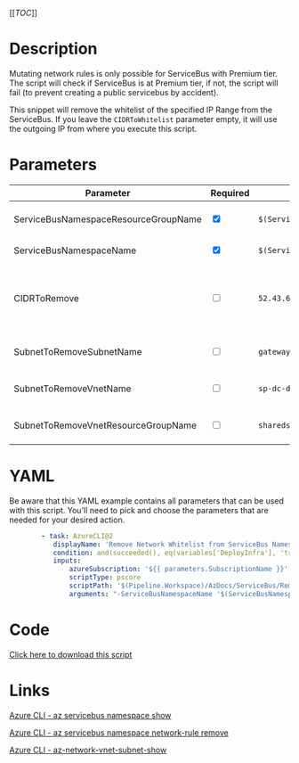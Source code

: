 [[_TOC_]]

# Description

Mutating network rules is only possible for ServiceBus with Premium tier. The script will check if ServiceBus is at Premium tier, if not, the script will fail (to prevent creating a public servicebus by accident).

This snippet will remove the whitelist of the specified IP Range from the ServiceBus. If you leave the `CIDRToWhitelist` parameter empty, it will use the outgoing IP from where you execute this script.

# Parameters

| Parameter                            | Required                        | Example Value                             | Description                                                                                                                                                                                                                  |
| ------------------------------------ | ------------------------------- | ----------------------------------------- | ---------------------------------------------------------------------------------------------------------------------------------------------------------------------------------------------------------------------------- |
| ServiceBusNamespaceResourceGroupName | <input type="checkbox" checked> | `$(ServiceBusNamespaceResourceGroupName)` | The name of the resource group the ServiceBus Namespace is in.                                                                                                                                                               |
| ServiceBusNamespaceName              | <input type="checkbox" checked> | `$(ServiceBusNamespaceName)`              | The name for the ServiceBus Namespace.                                                                                                                                                                                       |
| CIDRToRemove                         | <input type="checkbox">         | `52.43.65.123/32`                         | The IP range, to remove the whitelist for, in [CIDR notation](https://en.wikipedia.org/wiki/Classless_Inter-Domain_Routing#CIDR_notation). Leave this field empty to use the outgoing IP from where you execute this script. |
| SubnetToRemoveSubnetName             | <input type="checkbox">         | `gateway2-subnet`                         | The name of the subnet you want to remove from the whitelist.                                                                                                                                                                |
| SubnetToRemoveVnetName               | <input type="checkbox">         | `sp-dc-dev-001-vnet`                      | The vnetname of the subnet you want to remove from the whitelist.                                                                                                                                                            |
| SubnetToRemoveVnetResourceGroupName  | <input type="checkbox">         | `sharedservices-rg`                       | The VnetResourceGroupName your Vnet resides in.                                                                                                                                                                              |

# YAML

Be aware that this YAML example contains all parameters that can be used with this script. You'll need to pick and choose the parameters that are needed for your desired action.

```yaml
        - task: AzureCLI@2
           displayName: 'Remove Network Whitelist from ServiceBus Namespace'
           condition: and(succeeded(), eq(variables['DeployInfra'], 'true'))
           inputs:
               azureSubscription: '${{ parameters.SubscriptionName }}'
               scriptType: pscore
               scriptPath: '$(Pipeline.Workspace)/AzDocs/ServiceBus/Remove-Network-Whitelist-from-ServiceBus-Namespace.ps1'
               arguments: "-ServiceBusNamespaceName '$(ServiceBusNamespaceName)' -ServiceBusNamespaceResourceGroupName '$(ServiceBusNamespaceResourceGroupName)' -CIDRToRemove '$(CIDRToRemove)' -SubnetToRemoveSubnetName '$(SubnetToRemoveSubnetName)' -SubnetToRemoveVnetName '$(SubnetToRemoveVnetName)' -SubnetToRemoveVnetResourceGroupName '$(SubnetToRemoveVnetResourceGroupName)'"
```

# Code

[Click here to download this script](../../../../src/ServiceBus/Add-Network-Whitelist-to-ServiceBus-Namespace.ps1)

# Links

[Azure CLI - az servicebus namespace show](https://docs.microsoft.com/nl-nl/cli/azure/servicebus/namespace?view=azure-cli-latest#az_servicebus_namespace_show)

[Azure CLI - az servicebus namespace network-rule remove](https://docs.microsoft.com/nl-nl/cli/azure/servicebus/namespace/network-rule?view=azure-cli-latest#az_servicebus_namespace_network_rule_add)

[Azure CLI - az-network-vnet-subnet-show](https://docs.microsoft.com/en-us/cli/azure/network/vnet/subnet?view=azure-cli-latest#az-network-vnet-subnet-show)
